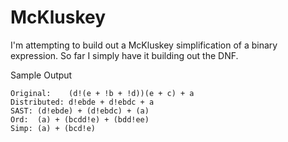 McKluskey
=========

I'm attempting to build out a McKluskey simplification of a binary
expression. So far I simply have it building out the DNF.


Sample Output

    Original:    (d!(e + !b + !d))(e + c) + a
    Distributed: d!ebde + d!ebdc + a
    SAST: (d!ebde) + (d!ebdc) + (a)
    Ord:  (a) + (bcdd!e) + (bdd!ee)
    Simp: (a) + (bcd!e)

